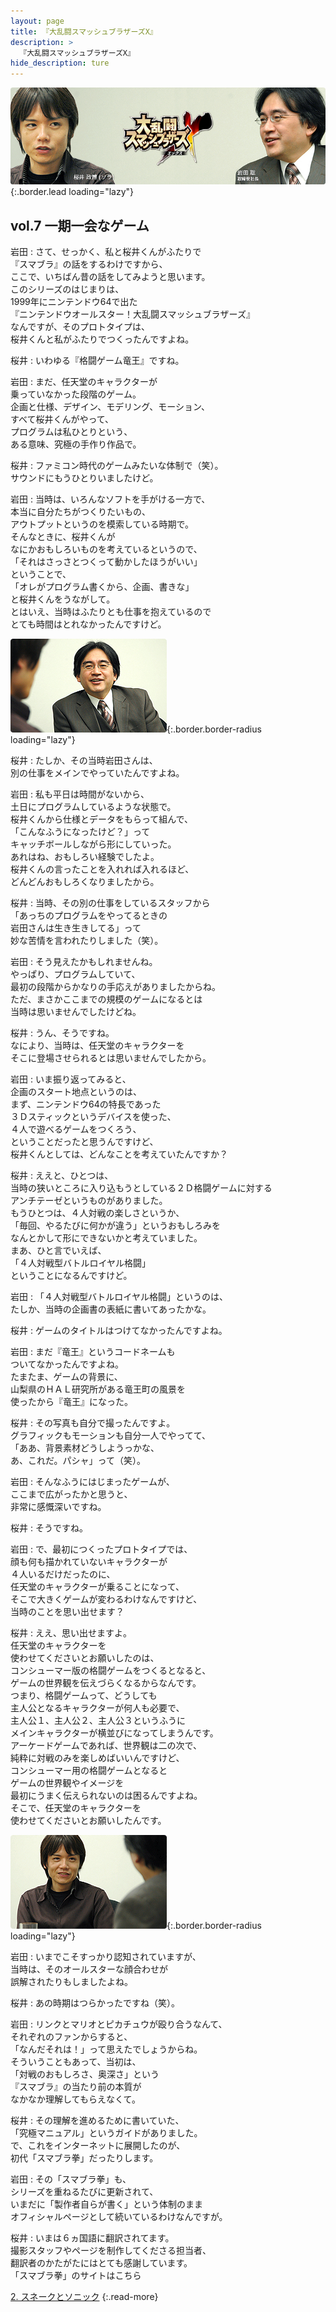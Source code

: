```yaml
---
layout: page
title: 『大乱闘スマッシュブラザーズX』
description: >
  『大乱闘スマッシュブラザーズX』
hide_description: ture
---
```


![](/interviews/jp/wii/rsbj/vol7/img/mainvisual1.jpg){:.border.lead loading="lazy"}

## vol.7 一期一会なゲーム

岩田
: さて、せっかく、私と桜井くんがふたりで<br>『スマブラ』の話をするわけですから、<br>ここで、いちばん昔の話をしてみようと思います。<br>このシリーズのはじまりは、<br>1999年にニンテンドウ64で出た<br>『ニンテンドウオールスター！大乱闘スマッシュブラザーズ』<br>なんですが、そのプロトタイプは、<br>桜井くんと私がふたりでつくったんですよね。

桜井
: いわゆる『格闘ゲーム竜王』ですね。

岩田
: まだ、任天堂のキャラクターが<br>乗っていなかった段階のゲーム。<br>企画と仕様、デザイン、モデリング、モーション、<br>すべて桜井くんがやって、<br>プログラムは私ひとりという、<br>ある意味、究極の手作り作品で。

桜井
: ファミコン時代のゲームみたいな体制で（笑）。<br>サウンドにもうひとりいましたけど。

岩田
: 当時は、いろんなソフトを手がける一方で、<br>本当に自分たちがつくりたいもの、<br>アウトプットというのを模索している時期で。<br>そんなときに、桜井くんが<br>なにかおもしろいものを考えているというので、<br>「それはさっさとつくって動かしたほうがいい」<br>ということで、<br>「オレがプログラム書くから、企画、書きな」<br>と桜井くんをうながして。<br>とはいえ、当時はふたりとも仕事を抱えているので<br>とても時間はとれなかったんですけど。

![](/interviews/jp/wii/rsbj/vol7/img/27.jpg){:.border.border-radius loading="lazy"}

桜井
: たしか、その当時岩田さんは、<br>別の仕事をメインでやっていたんですよね。

岩田
: 私も平日は時間がないから、<br>土日にプログラムしているような状態で。<br>桜井くんから仕様とデータをもらって組んで、<br>「こんなふうになったけど？」って<br>キャッチボールしながら形にしていった。<br>あれはね、おもしろい経験でしたよ。<br>桜井くんの言ったことを入れれば入れるほど、<br>どんどんおもしろくなりましたから。

桜井
: 当時、その別の仕事をしているスタッフから<br>「あっちのプログラムをやってるときの<br>岩田さんは生き生きしてる」って<br>妙な苦情を言われたりしました（笑）。

岩田
: そう見えたかもしれませんね。<br>やっぱり、プログラムしていて、<br>最初の段階からかなりの手応えがありましたからね。<br>ただ、まさかここまでの規模のゲームになるとは<br>当時は思いませんでしたけどね。

桜井
: うん、そうですね。<br>なにより、当時は、任天堂のキャラクターを<br>そこに登場させられるとは思いませんでしたから。

岩田
: いま振り返ってみると、<br>企画のスタート地点というのは、<br>まず、ニンテンドウ64の特長であった<br>３Ｄスティックというデバイスを使った、<br>４人で遊べるゲームをつくろう、<br>ということだったと思うんですけど、<br>桜井くんとしては、どんなことを考えていたんですか？

桜井
: ええと、ひとつは、<br>当時の狭いところに入り込もうとしている２Ｄ格闘ゲームに対する<br>アンチテーゼというものがありました。<br>もうひとつは、４人対戦の楽しさというか、<br>「毎回、やるたびに何かが違う」というおもしろみを<br>なんとかして形にできないかと考えていました。<br>まあ、ひと言でいえば、<br>「４人対戦型バトルロイヤル格闘」<br>ということになるんですけど。

岩田
: 「４人対戦型バトルロイヤル格闘」というのは、<br>たしか、当時の企画書の表紙に書いてあったかな。

桜井
: ゲームのタイトルはつけてなかったんですよね。

岩田
: まだ『竜王』というコードネームも<br>ついてなかったんですよね。<br>たまたま、ゲームの背景に、<br>山梨県のＨＡＬ研究所がある竜王町の風景を<br>使ったから『竜王』になった。

桜井
: その写真も自分で撮ったんですよ。<br>グラフィックもモーションも自分一人でやってて、<br>「ああ、背景素材どうしようっかな、<br>あ、これだ。パシャ」って（笑）。

岩田
: そんなふうにはじまったゲームが、<br>ここまで広がったかと思うと、<br>非常に感慨深いですね。

桜井
: そうですね。

岩田
: で、最初につくったプロトタイプでは、<br>顔も何も描かれていないキャラクターが<br>４人いるだけだったのに、<br>任天堂のキャラクターが乗ることになって、<br>そこで大きくゲームが変わるわけなんですけど、<br>当時のことを思い出せます？

桜井
: ええ、思い出せますよ。<br>任天堂のキャラクターを<br>使わせてくださいとお願いしたのは、<br>コンシューマー版の格闘ゲームをつくるとなると、<br>ゲームの世界観を伝えづらくなるからなんです。<br>つまり、格闘ゲームって、どうしても<br>主人公となるキャラクターが何人も必要で、<br>主人公１、主人公２、主人公３というふうに<br>メインキャラクターが横並びになってしまうんです。<br>アーケードゲームであれば、世界観は二の次で、<br>純粋に対戦のみを楽しめばいいんですけど、<br>コンシューマー用の格闘ゲームとなると<br>ゲームの世界観やイメージを<br>最初にうまく伝えられないのは困るんですよね。<br>そこで、任天堂のキャラクターを<br>使わせてくださいとお願いしたんです。

![](/interviews/jp/wii/rsbj/vol7/img/28.jpg){:.border.border-radius loading="lazy"}

岩田
: いまでこそすっかり認知されていますが、<br>当時は、そのオールスターな顔合わせが<br>誤解されたりもしましたよね。

桜井
: あの時期はつらかったですね（笑）。

岩田
: リンクとマリオとピカチュウが殴り合うなんて、<br>それぞれのファンからすると、<br>「なんだそれは！」って思えたでしょうからね。<br>そういうこともあって、当初は、<br>「対戦のおもしろさ、奥深さ」という<br>『スマブラ』の当たり前の本質が<br>なかなか理解してもらえなくて。

桜井
: その理解を進めるために書いていた、<br>「究極マニュアル」というガイドがありました。<br>で、これをインターネットに展開したのが、<br>初代「スマブラ拳」だったりします。

岩田
: その「スマブラ拳」も、<br>シリーズを重ねるたびに更新されて、<br>いまだに「製作者自らが書く」という体制のまま<br>オフィシャルページとして続いているわけなんですが。

桜井
: いまは６ヵ国語に翻訳されてます。<br>撮影スタッフやページを制作してくださる担当者、<br>翻訳者のかたがたにはとても感謝しています。<br>「スマブラ拳」のサイトはこちら

[2. スネークとソニック](2.md)
{:.read-more}

